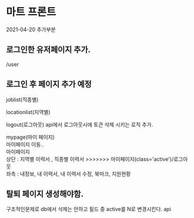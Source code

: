 # **마트 프론트**

2021-04-20 추가부분

## 로그인한 유저페이지 추가.

/user

## 로그인 후 페이지 추가 예정

joblist(직종별)

locationlist(지역별)

logout(로그아웃)
api에서 로그아웃시에 토큰 삭제 시키는 로직 추가.

mypage(마이 페이지)  
마이페이지 이동..  
마이페이지  
상단 : 지역별 이력서 , 직종별 이력서 >>>>>>> 마이페이지(class='active')/로그아웃  
좌측 : 내정보, 내 이력서, 내 이력서 수정, 북마크, 지원현황

## 탈퇴 페이지 생성해야함.

구조적인문제로 db에서 삭제는 안하고 필드 중 active를 N로 변경시킨다. api
